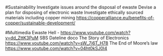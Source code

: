 #Sustainability 
Investigate issues around the disposal of ewaste
Devise a plan for disposing of electronic waste
Investigate ethically sourced materials  including copper mining
https://copperalliance.eu/benefits-of-copper/sustainable-development/

#Multimedia
Ewaste Hell - https://www.youtube.com/watch?v=dd_ZttK3PuM SBS Dateline doco
The Story of Electronics  https://www.youtube.com/watch?v=sW_7i6T_H78 
The End of Moore’s law https://www.youtube.com/watch?v=04ht0kSJ0I4 